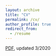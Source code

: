 ```yaml
---
layout: archive
title: "CV"
permalink: /cv/
author_profile: true
redirect_from:
  - /resume
---
```


[PDF](https://f-edwards.github.io/files/edwards-cv.pdf), updated 3/2020